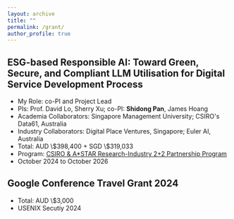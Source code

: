 ```yaml
---
layout: archive
title: ""
permalink: /grant/
author_profile: true
---
```

## <i class="fa fa-fw fa-copy"></i> ESG-based Responsible AI: Toward Green, Secure, and Compliant LLM Utilisation for Digital Service Development Process

<ul>
  
  <li> My Role: co-PI and Project Lead</li>
  <li> PIs: Prof. David Lo, Sherry Xu; co-PI: <strong>Shidong Pan</strong>, James Hoang</li>
  <li> Academia Collaborators: Singapore Management University; CSIRO's Data61, Australia </li>
  <li> Industry Collaborators: Digital Place Ventures, Singapore; Euler AI, Australia </li>
  <li> Total: AUD \$398,400 + SGD \$319,033</li>
  <li> Program: <a href="https://www.a-star.edu.sg/Research/funding-opportunities/csiro-a-star-research-industry-2-2-partnership-program">CSIRO & A*STAR Research-Industry 2+2 Partnership Program</a></li>
  <li> October 2024 to October 2026</li>
</ul>

## <i class="fa fa-fw fa-copy"></i> Google Conference Travel Grant 2024

<ul>
  
  <li> Total: AUD \$3,000</li>
  <li> USENIX Secutiy 2024</li>
</ul>
